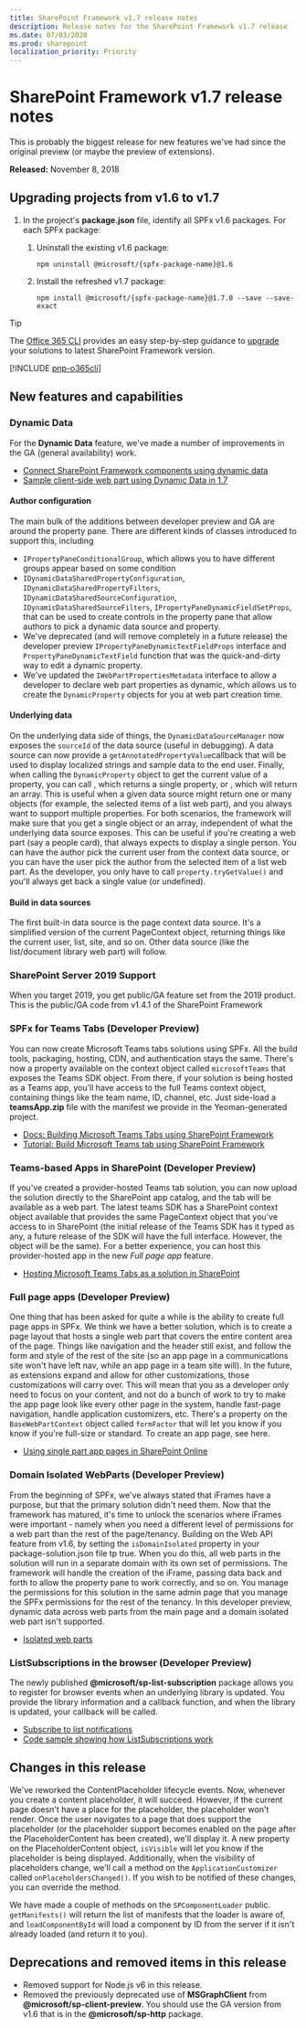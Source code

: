 ```yaml
---
title: SharePoint Framework v1.7 release notes
description: Release notes for the SharePoint Framework v1.7 release
ms.date: 07/03/2020
ms.prod: sharepoint
localization_priority: Priority
---
```

# SharePoint Framework v1.7 release notes

This is probably the biggest release for new features we've had since the original preview (or maybe the preview of extensions).

**Released:** November 8, 2018

## Upgrading projects from v1.6 to v1.7

1. In the project's **package.json** file, identify all SPFx v1.6 packages. For each SPFx package:
    1. Uninstall the existing v1.6 package:

        ```console
        npm uninstall @microsoft/{spfx-package-name}@1.6
        ```

    1. Install the refreshed v1.7 package:

        ```console
        npm install @microsoft/{spfx-package-name}@1.7.0 --save --save-exact
        ```

> [!TIP]
> The [Office 365 CLI](http://aka.ms/o365cli) provides an easy step-by-step guidance to [upgrade](https://pnp.github.io/office365-cli/cmd/spfx/project/project-upgrade/) your solutions to latest SharePoint Framework version.

[!INCLUDE [pnp-o365cli](../../includes/snippets/open-source/pnp-o365cli.md)]

## New features and capabilities

###  Dynamic Data

For the **Dynamic Data** feature, we've made a number of improvements in the GA (general availability) work.

- [Connect SharePoint Framework components using dynamic data](dynamic-data.md)
- [Sample client-side web part using Dynamic Data in 1.7](https://github.com/SharePoint/sp-dev-fx-webparts/tree/master/samples/react-events-dynamicdata)

#### Author configuration

The main bulk of the additions between developer preview and GA are around the property pane. There are different kinds of classes introduced to support this, including
- `IPropertyPaneConditionalGroup`, which allows you to have different groups appear based on some condition
- `IDynamicDataSharedPropertyConfiguration`, `IDynamicDataSharedPropertyFilters`, `IDynamicDataSharedSourceConfiguration`, `IDynamicDataSharedSourceFilters`, `IPropertyPaneDynamicFieldSetProps`, that can be used to create controls in the property pane that allow authors to pick a dynamic data source and property.
- We've deprecated (and will remove completely in a future release) the developer preview `IPropertyPaneDynamicTextFieldProps` interface and `PropertyPaneDynamicTextField` function that was the quick-and-dirty way to edit a dynamic property.
- We've updated the `IWebPartPropertiesMetadata` interface to allow a developer to declare web part properties as dynamic, which allows us to create the `DynamicProperty` objects for you at web part creation time.

#### Underlying data

On the underlying data side of things, the `DynamicDataSourceManager` now exposes the `sourceId` of the data source (useful in debugging). A data source can now provide a `getAnnotatedPropertyValue`callback that will be used to display localized strings and sample data to the end user. Finally, when calling the `DynamicProperty` object to get the current value of a property, you can call  , which returns a single property, or  , which will return an array. This is useful when a given data source might return one or many objects (for example, the selected items of a list web part), and you always want to support multiple properties. For both scenarios, the framework will make sure that you get a single object or an array, independent of what the underlying data source exposes. This can be useful if you're creating a web part (say a people card), that always expects to display a single person. You can have the author pick the current user from the context data source, or you can have the user pick the author from the selected item of a list web part. As the developer, you only have to call `property.tryGetValue()` and you'll always get back a single value (or undefined).

#### Build in data sources

The first built-in data source is the page context data source. It's a simplified version of the current PageContext object, returning things like the current user, list, site, and so on. Other data source (like the list/document library web part) will follow.

### SharePoint Server 2019 Support

When you target 2019, you get public/GA feature set from the 2019 product. This is the public/GA code from v1.4.1 of the SharePoint Framework

### SPFx for Teams Tabs (Developer Preview)

You can now create Microsoft Teams tabs solutions using SPFx. All the build tools, packaging, hosting, CDN, and authentication stays the same. There's now a property available on the context object called `microsoftTeams` that exposes the Teams SDK object. From there, if your solution is being hosted as a Teams app, you'll have access to the full Teams context object, containing things like the team name, ID, channel, etc. Just side-load a **teamsApp.zip** file with the manifest we provide in the Yeoman-generated project.

- [Docs: Building Microsoft Teams Tabs using SharePoint Framework](integrate-with-teams-introduction.md)
- [Tutorial: Build Microsoft Teams tab using SharePoint Framework](web-parts/get-started/using-web-part-as-ms-teams-tab.md)

### Teams-based Apps in SharePoint (Developer Preview)

If you've created a provider-hosted Teams tab solution, you can now upload the solution directly to the SharePoint app catalog, and the tab will be available as a web part. The latest teams SDK has a SharePoint context object available that provides the same PageContext object that you've access to in SharePoint (the initial release of the Teams SDK has it typed as any, a future release of the SDK will have the full interface. However, the object will be the same). For a better experience, you can host this provider-hosted app in the new *Full page app* feature.

- [Hosting Microsoft Teams Tabs as a solution in SharePoint](using-teams-solutions-in-sharepoint.md)

### Full page apps (Developer Preview)

One thing that has been asked for quite a while is the ability to create full page apps in SPFx. We think we have a better solution, which is to create a page layout that hosts a single web part that covers the entire content area of the page. Things like navigation and the header still exist, and follow the form and style of the rest of the site (so an app page in a communications site won't have left nav, while an app page in a team site will). In the future, as extensions expand and allow for other customizations, those customizations will carry over. This will mean that you as a developer only need to focus on your content, and not do a bunch of work to try to make the app page look like every other page in the system, handle fast-page navigation, handle application customizers, etc. There's a property on the `BaseWebPartContext` object called `formFactor` that will let you know if you know if you're full-size or standard. To create an app page, see here.

- [Using single part app pages in SharePoint Online](web-parts/single-part-app-pages.md)

### Domain Isolated WebParts (Developer Preview)

From the beginning of SPFx, we've always stated that iFrames have a purpose, but that the primary solution didn't need them. Now that the framework has matured, it's time to unlock the scenarios where iFrames were important - namely when you need a different level of permissions for a web part than the rest of the page/tenancy. Building on the Web API feature from v1.6, by setting the `isDomainIsolated` property in your package-solution.json file tp true. When you do this, all web parts in the solution will run in a separate domain with its own set of permissions. The framework will handle the creation of the iFrame, passing data back and forth to allow the property pane to work correctly, and so on. You manage the permissions for this solution in the same admin page that you manage the SPFx permissions for the rest of the tenancy. In this developer preview, dynamic data across web parts from the main page and a domain isolated web part isn't supported.

- [Isolated web parts](web-parts/isolated-web-parts.md)

### ListSubscriptions in the browser (Developer Preview)

The newly published **\@microsoft/sp-list-subscription** package allows you to register for browser events when an underlying library is updated. You provide the library information and a callback function, and when the library is updated, your callback will be called.

- [Subscribe to list notifications](subscribe-to-list-notifications.md)
- [Code sample showing how ListSubscriptions work](https://github.com/SharePoint/sp-dev-fx-webparts/tree/master/samples/react-realtime-documents)

## Changes in this release

We've reworked the ContentPlaceholder lifecycle events. Now, whenever you create a content placeholder, it will succeed. However, if the current page doesn't have a place for the placeholder, the placeholder won't render. Once the user navigates to a page that does support the placeholder (or the placeholder support becomes enabled on the page after the PlaceholderContent has been created), we'll display it. A new property on the PlaceholderContent object, `isVisible` will let you know if the placeholder is being displayed. Additionally, when the visibility of placeholders change, we'll call a method on the `ApplicationCustomizer` called `onPlaceholdersChanged()`. If you wish to be notified of these changes, you can override the method.

We have made a couple of methods on the `SPComponentLoader` public. `getManifests()` will return the list of manifests that the loader is aware of, and `loadComponentById` will load a component by ID from the server if it isn't already loaded (and return it to you).

## Deprecations and removed items in this release

- Removed support for Node.js v6 in this release.
- Removed the previously deprecated use of **MSGraphClient** from **\@microsoft/sp-client-preview**. You should use the GA version from v1.6 that is in the **\@microsoft/sp-http** package.
